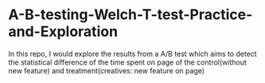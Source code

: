 # A-B-testing-Welch-T-test-Practice-and-Exploration

In this repo, I would explore the results from a A/B test which aims to detect the statistical difference of the time spent on page of
the control(without new feature) and treatment(creatives: new feature on page)
